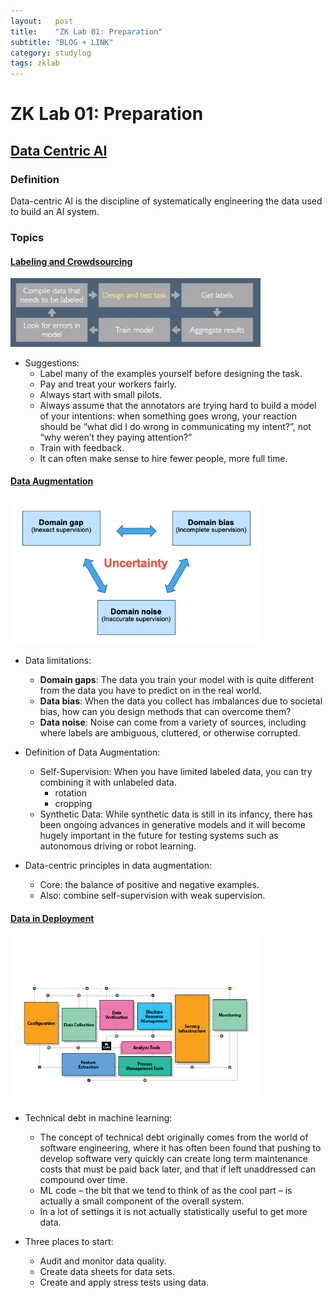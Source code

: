 ```yaml
---
layout:   post
title:    "ZK Lab 01: Preparation"
subtitle: "BLOG + LINK"
category: studylog
tags: zklab
---
```


# ZK Lab 01: Preparation

## [Data Centric AI](https://datacentricai.org/)

### Definition
Data-centric AI is the discipline of systematically engineering the data used to build an AI system.

### Topics
#### [Labeling and Crowdsourcing](https://datacentricai.org/labeling-and-crowdsourcing/)

<img alt="Labeling and Crowdsourcing" src="../../../assets/img/blog/2022-05-19/label-and-crowdsourcing.webp" width="400">



- Suggestions:
    - Label many of the examples yourself before designing the task.
    - Pay and treat your workers fairly.
    - Always start with small pilots.
    - Always assume that the annotators are trying hard to build a model of your intentions: when something goes wrong, your reaction should be “what did I do wrong in communicating my intent?”, not “why weren’t they paying attention?”
    - Train with feedback.
    - It can often make sense to hire fewer people, more full time.

#### [Data Augmentation](https://datacentricai.org/data-augmentation/)

<img alt="Labeling and Crowdsourcing" src="../../../assets/img/blog/2022-05-19/data-augmentation.png" width="400">

- Data limitations:
    - **Domain gaps**: The data you train your model with is quite different from the data you have to predict on in the real world.
    - **Data bias**: When the data you collect has imbalances due to societal bias, how can you design methods that can overcome them? 
    - **Data noise**: Noise can come from a variety of sources, including where labels are ambiguous, cluttered, or otherwise corrupted. 

- Definition of Data Augmentation:
    - Self-Supervision: When you have limited labeled data, you can try combining it with unlabeled data. 
        - rotation
        - cropping
    - Synthetic Data: While synthetic data is still in its infancy, there has been ongoing advances in generative models and it will become hugely important in the future for testing systems such as autonomous driving or robot learning. 

- Data-centric principles in data augmentation:
    - Core: the balance of positive and negative examples.
    - Also: combine self-supervision with weak supervision.

#### [Data in Deployment](https://datacentricai.org/data-in-deployment/)

<img alt="Labeling and Crowdsourcing" src="../../../assets/img/blog/2022-05-19/data-in-deployment.jpeg" width="400">

- Technical debt in machine learning:
    - The concept of technical debt originally comes from the world of software engineering, where it has often been found that pushing to develop software very quickly can create long term maintenance costs that must be paid back later, and that if left unaddressed can compound over time.  
    - ML code – the bit that we tend to think of as the cool part – is actually a small component of the overall system.
    - In a lot of settings it is not actually statistically useful to get more data.

- Three places to start:
    - Audit and monitor data quality. 
    - Create data sheets for data sets. 
    - Create and apply stress tests using data.

